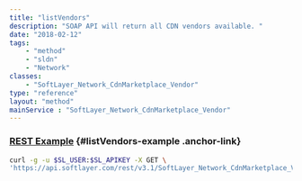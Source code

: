 ```yaml
---
title: "listVendors"
description: "SOAP API will return all CDN vendors available. "
date: "2018-02-12"
tags:
    - "method"
    - "sldn"
    - "Network"
classes:
    - "SoftLayer_Network_CdnMarketplace_Vendor"
type: "reference"
layout: "method"
mainService : "SoftLayer_Network_CdnMarketplace_Vendor"
---
```


### [REST Example](#listVendors-example) <a href="/article/rest/"><i class="fas fa-question"></i></a> {#listVendors-example .anchor-link} 
```bash
curl -g -u $SL_USER:$SL_APIKEY -X GET \
'https://api.softlayer.com/rest/v3.1/SoftLayer_Network_CdnMarketplace_Vendor/listVendors'
```
